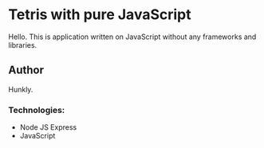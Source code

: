 # Tetris with pure JavaScript
Hello. This is application written on JavaScript without any frameworks and libraries.

## Author 
Hunkly.

### Technologies:
- Node JS Express
- JavaScript
